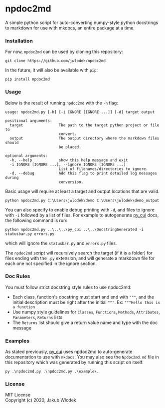 # npdoc2md

A simple python script for auto-converting numpy-style python docstrings to 
markdown for use with mkdocs, an entire package at a time.

### Installation

For now, `npdoc2md` can be used by cloning this repository:
```
git clone https://github.com/jwlodek/npdoc2md
```
In the future, it will also be available with `pip`:
```
pip install npdoc2md
```

### Usage

Below is the result of running `npdoc2md` with the `-h` flag:
```
usage: npdoc2md.py [-h] [-i IGNORE [IGNORE ...]] [-d] target output

positional arguments:
  target                The path to the target python project or file to
                        convert.
  output                The output directory where the markdown files should
                        be placed.

optional arguments:
  -h, --help            show this help message and exit
  -i IGNORE [IGNORE ...], --ignore IGNORE [IGNORE ...]
                        List of filenames/directories to ignore.
  -d, --debug           Add this flag to print detailed log messages during
                        conversion.
```
Basic usage will require at least a target and output locations that are valid.
```
python npdoc2md.py C:\Users\jwlodek\demo C:\Users\jwlodek\demo_output
```
You can also specify to enable debug printing with `-d`, and files to ignore with `-i` followed
by a list of files. For example to autogenerate [py_cui](https://github.com/jwlodek/py_cui) docs, the following command
is run:
```
python npdoc2md.py ..\..\..\py_cui ..\..\DocstringGenerated -i statusbar.py errors.py
```
which will ignore the `statusbar.py` and `errors.py` files.

The `npdoc2md` script will recursively search the target (if it is a folder) for files ending with the `.py` extension,
and will generate a markdown file for each one not specified in the ignore section.

### Doc Rules

You must follow strict docstring style rules to use npdoc2md:

* Each class, function's docstring must start and end with `"""`, and the initial description must be right after the initial `"""`. Ex: `"""Hello this is a function`
* Use numpy style guidelines for `Classes`, `Functions`, `Methods`, `Attributes`, `Parameters`, `Returns` lists
* The `Returns` list should give a return value name and type with the doc message

### Examples

As stated previously, [py_cui](https://github.com/jwlodek/py_cui) uses npdoc2md to auto-generate documentation to use with `mkdocs`.
You may also see the `Npdoc2md.md` file in this repository which was generated by running this script on itself:
```
py .\npdoc2md.py .\npdoc2md.py .\example\.
```

### License

MIT License  
Copyright (c) 2020, Jakub Wlodek
